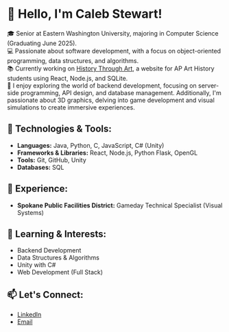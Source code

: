 # 👋 Hello, I'm Caleb Stewart!

🎓 Senior at Eastern Washington University, majoring in Computer Science (Graduating June 2025).  
💻 Passionate about software development, with a focus on object-oriented programming, data structures, and algorithms.  
📚 Currently working on [History Through Art](https://github.com/caleb-stewart/HistoryThroughArt.com), a website for AP Art History students using React, Node.js, and SQLite.  
🚀 I enjoy exploring the world of backend development, focusing on server-side programming, API design, and database management. Additionally, I'm passionate about 3D graphics, delving into game development and visual simulations to create immersive experiences.

## 🔧 Technologies & Tools:
- **Languages:** Java, Python, C, JavaScript, C# (Unity)
- **Frameworks & Libraries:** React, Node.js, Python Flask, OpenGL
- **Tools:** Git, GitHub, Unity
- **Databases:** SQL

## 💼 Experience:
- **Spokane Public Facilities District:** Gameday Technical Specialist (Visual Systems)

## 🌱 Learning & Interests:
- Backend Development
- Data Structures & Algorithms
- Unity with C#
- Web Development (Full Stack)

## 📫 Let's Connect:
- [LinkedIn](https://www.linkedin.com/in/caleb-stewart-281594274/)
- [Email](calebstew32@hotmail.com)
